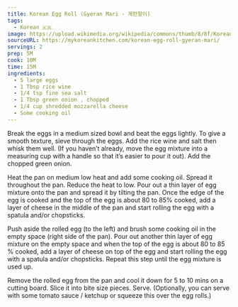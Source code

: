 ```yaml
---
title: Korean Egg Roll (Gyeran Mari - 계란말이)
tags:
  - Korean 🇰🇷
image: https://upload.wikimedia.org/wikipedia/commons/thumb/8/8f/Korean_Style_Omelette.jpg/2560px-Korean_Style_Omelette.jpg
sourceURL: https://mykoreankitchen.com/korean-egg-roll-gyeran-mari/
servings: 2
prep: 5M
cook: 10M
time: 15M
ingredients:
  - 5 large eggs
  - 1 Tbsp rice wine
  - 1/4 tsp fine sea salt
  - 1 Tbsp green onion , chopped
  - 1/4 cup shredded mozzarella cheese
  - Some cooking oil
---
```

Break the eggs in a medium sized bowl and beat the eggs lightly. To give a smooth texture, sieve through the eggs. Add the rice wine and salt then whisk them well. (If you haven’t already, move the egg mixture into a measuring cup with a handle so that it’s easier to pour it out). Add the chopped green onion.

Heat the pan on medium low heat and add some cooking oil. Spread it throughout the pan. Reduce the heat to low. Pour out a thin layer of egg mixture onto the pan and spread it by tilting the pan. Once the edge of the egg is cooked and the top of the egg is about 80 to 85% cooked, add a layer of cheese in the middle of the pan and start rolling the egg with a spatula and/or chopsticks.

Push aside the rolled egg (to the left) and brush some cooking oil in the empty space (right side of the pan). Pour out another thin layer of egg mixture on the empty space and when the top of the egg is about 80 to 85 % cooked, add a layer of cheese on top of the egg and start rolling the egg with a spatula and/or chopsticks. Repeat this step until the egg mixture is used up.

Remove the rolled egg from the pan and cool it down for 5 to 10 mins on a cutting board. Slice it into bite size pieces. Serve. (Optionally, you can serve with some tomato sauce / ketchup or squeeze this over the egg rolls.)